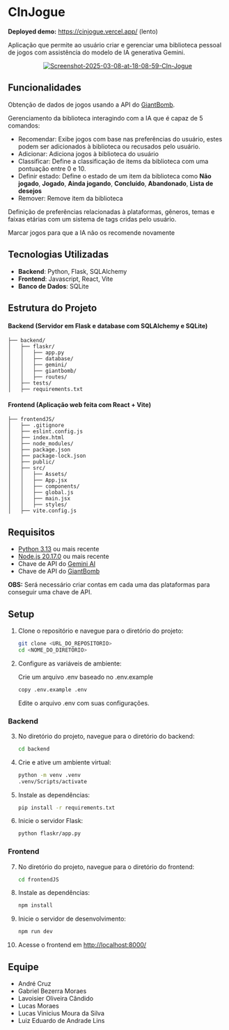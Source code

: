 # CInJogue

<b>Deployed demo:</b> https://cinjogue.vercel.app/ (lento)

Aplicação que permite ao usuário criar e gerenciar uma biblioteca pessoal de jogos com assistência do modelo de IA
generativa Gemini.

<div align=center>
<a href="https://ibb.co/Kxk6zVqt"><img src="https://i.ibb.co/hFjs12WG/Screenshot-2025-03-08-at-18-08-59-CIn-Jogue.png" alt="Screenshot-2025-03-08-at-18-08-59-CIn-Jogue" border="0" /></a>
</div>

## Funcionalidades

Obtenção de dados de jogos usando a API do [GiantBomb](https://www.giantbomb.com/api/).

Gerenciamento da biblioteca interagindo com a IA que é capaz de 5 comandos:

- Recomendar: Exibe jogos com base nas preferências do usuário, estes podem ser adicionados à biblioteca ou recusados
  pelo usuário.
- Adicionar: Adiciona jogos à biblioteca do usuário
- Classificar: Define a classificação de items da biblioteca com uma pontuação entre 0 e 10.
- Definir estado: Define o estado de um item da biblioteca como <b>Não jogado</b>, <b>Jogado</b>, <b>Ainda jogando</b>,
  <b>Concluído</b>, <b>Abandonado</b>, <b>Lista de desejos</b>
- Remover: Remove item da biblioteca

Definição de preferências relacionadas à plataformas, gêneros, temas e faixas etárias com um sistema de tags cridas pelo
usuário.

Marcar jogos para que a IA não os recomende novamente

## Tecnologias Utilizadas

- **Backend**: Python, Flask, SQLAlchemy
- **Frontend**: Javascript, React, Vite
- **Banco de Dados**: SQLite

## Estrutura do Projeto

#### Backend (Servidor em Flask e database com SQLAlchemy e SQLite)

```
├── backend/
│   ├── flaskr/
│   │   ├── app.py
│   │   ├── database/
│   │   ├── gemini/
│   │   ├── giantbomb/
│   │   ├── routes/
│   ├── tests/
│   ├── requirements.txt
```

#### Frontend (Aplicação web feita com React + Vite)

```
├── frontendJS/
│   ├── .gitignore
│   ├── eslint.config.js
│   ├── index.html
│   ├── node_modules/
│   ├── package.json
│   ├── package-lock.json
│   ├── public/
│   ├── src/
│   │   ├── Assets/
│   │   ├── App.jsx
│   │   ├── components/
│   │   ├── global.js
│   │   ├── main.jsx
│   │   ├── styles/
│   ├── vite.config.js
```

## Requisitos

- [Python 3.13](https://www.python.org/downloads/) ou mais recente
- [Node.js 20.17.0](https://nodejs.org/en/download) ou mais recente
- Chave de API do [Gemini AI](https://aistudio.google.com/app/apikey)
- Chave de API do [GiantBomb](https://www.giantbomb.com/api/)

**OBS:** Será necessário criar contas em cada uma das plataformas para conseguir uma chave de API.

## Setup

1. Clone o repositório e navegue para o diretório do projeto:

   ```sh
   git clone <URL_DO_REPOSITORIO>
   cd <NOME_DO_DIRETÓRIO>
   ```

2. Configure as variáveis de ambiente:

   Crie um arquivo .env baseado no .env.example

   ```sh
   copy .env.example .env
   ```

   Edite o arquivo .env com suas configurações.

### Backend

3. No diretório do projeto, navegue para o diretório do backend:

   ```sh
   cd backend
   ```

4. Crie e ative um ambiente virtual:

   ```sh
   python -m venv .venv
   .venv/Scripts/activate
   ```

5. Instale as dependências:

   ```sh
   pip install -r requirements.txt
   ```

6. Inicie o servidor Flask:
   ```sh
   python flaskr/app.py
   ```

### Frontend

7. No diretório do projeto, navegue para o diretório do frontend:

   ```sh
   cd frontendJS
   ```

8. Instale as dependências:

   ```sh
   npm install
   ```

9. Inicie o servidor de desenvolvimento:
   ```sh
   npm run dev
   ```
10. Acesse o frontend em [http://localhost:8000/](http://localhost:8000/)

## Equipe

- André Cruz
- Gabriel Bezerra Moraes
- Lavoisier Oliveira Cândido
- Lucas Moraes
- Lucas Vinicius Moura da Silva
- Luiz Eduardo de Andrade Lins
